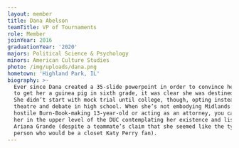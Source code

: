 ```yaml
---
layout: member
title: Dana Abelson
teamTitle: VP of Tournaments
role: Member
joinYear: 2016
graduationYear: '2020'
majors: Political Science & Psychology
minors: American Culture Studies
photo: /img/uploads/dana.png
hometown: 'Highland Park, IL'
biography: >-
  Ever since Dana created a 35-slide powerpoint in order to convince her parents
  to get her a guinea pig in sixth grade, it was clear she was destined for law.
  She didn’t start with mock trial until college, though, opting instead to do
  theatre and debate in high school. When she’s not embodying Midlands’ favorite
  hostile Burn-Book-making 13-year-old or acting as an attorney, you can find
  her in the upper level of the DUC contemplating her existence and listening to
  Ariana Grande (despite a teammate’s claim that she seemed like the type of
  person who would be a closet Katy Perry fan).
---
```


